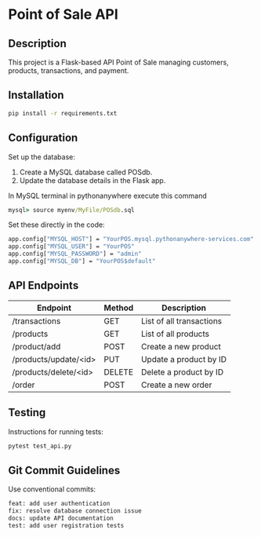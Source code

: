 # Point of Sale API

## Description

This project is a Flask-based API Point of Sale managing customers, products, transactions, and payment.

## Installation

```cmd
pip install -r requirements.txt
```

## Configuration

Set up the database:

1. Create a MySQL database called POSdb.
2. Update the database details in the Flask app.

In MySQL terminal in pythonanywhere execute this command
```cmd
mysql> source myenv/MyFile/POSdb.sql
```

Set these directly in the code:
```cmd
app.config["MYSQL_HOST"] = "YourPOS.mysql.pythonanywhere-services.com"
app.config["MYSQL_USER"] = "YourPOS"
app.config["MYSQL_PASSWORD"] = "admin"
app.config["MYSQL_DB"] = "YourPOS$default"
```

## API Endpoints

| Endpoint                    | Method | Description              |
| --------------------------- | ------ | ------------------------ |
| /transactions               | GET    | List of all transactions |
| /products                   | GET    | List of all products     |
| /product/add                | POST   | Create a new product     |
| /products/update/&lt;id&gt; | PUT    | Update a product by ID   |
| /products/delete/&lt;id&gt; | DELETE | Delete a product by ID   |
| /order                      | POST   | Create a new order       |

## Testing

Instructions for running tests:

```cmd
pytest test_api.py
```

## Git Commit Guidelines

Use conventional commits:

```bash
feat: add user authentication
fix: resolve database connection issue
docs: update API documentation
test: add user registration tests
```
